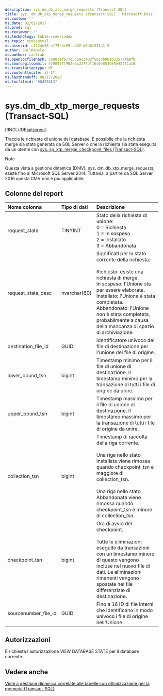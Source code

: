 ```yaml
---
description: sys.dm_db_xtp_merge_requests (Transact-SQL)
title: sys. dm_db_xtp_merge_requests (Transact-SQL) | Microsoft Docs
ms.custom: ''
ms.date: 02/01/2017
ms.prod: sql
ms.reviewer: ''
ms.technology: table-view-index
ms.topic: conceptual
ms.assetid: c1224e88-af74-4c99-ae32-d5d2c552a1f5
author: CarlRabeler
ms.author: carlrab
ms.openlocfilehash: c8a03ef677c5c5ac3402f80c0b90eb32577fa8f0
ms.sourcegitcommit: e700497f962e4c2274df16d9e651059b42ff1a10
ms.translationtype: MT
ms.contentlocale: it-IT
ms.lasthandoff: 08/17/2020
ms.locfileid: "88475013"
---
```

# <a name="sysdm_db_xtp_merge_requests-transact-sql"></a>sys.dm_db_xtp_merge_requests (Transact-SQL)

[!INCLUDE[sqlserver](../../includes/applies-to-version/sqlserver.md)]

Traccia le richieste di unione del database. È possibile che la richiesta merge sia stata generata da SQL Server o che la richiesta sia stata eseguita da un utente con [sys. sp_xtp_merge_checkpoint_files (Transact-SQL)](../../relational-databases/system-stored-procedures/sys-sp-xtp-merge-checkpoint-files-transact-sql.md).

> [!NOTE]
> Questa vista a gestione dinamica (DMV), sys. dm_db_xtp_merge_requests, esiste fino al Microsoft SQL Server 2014.
> Tuttavia, a partire da SQL Server 2016 questa DMV non è più applicabile.

## <a name="columns-in-the-report"></a>Colonne del report

| Nome colonna | Tipo di dati | Descrizione |
| :-- | :-- | :-- |
| request_state | TINYINT | Stato della richiesta di unione:<br/>0 = Richiesta<br/>1 = In sospeso<br/>2 = installato<br/>3 = Abbandonata |
| request_state_desc | nvarchar(60) | Significati per lo stato corrente della richiesta:<br/><br/>Richiesto: esiste una richiesta di merge.<br/>In sospeso: l'Unione sta per essere elaborata.<br/>Installato: l'Unione è stata completata.<br/>Abbandonato: l'Unione non è stata completata, probabilmente a causa della mancanza di spazio di archiviazione. |
| destination_file_id | GUID | Identificatore univoco del file di destinazione per l'unione dei file di origine. |
| lower_bound_tsn | bigint | Timestamp minimo per il file di unione di destinazione. Il timestamp minimo per la transazione di tutti i file di origine da unire. |
| upper_bound_tsn | bigint | Timestamp massimo per il file di unione di destinazione. Il timestamp massimo per la transazione di tutti i file di origine da unire. |
| collection_tsn | bigint | Timestamp di raccolta della riga corrente.<br/><br/>Una riga nello stato Installata viene rimossa quando checkpoint_tsn è maggiore di collection_tsn.<br/><br/>Una riga nello stato Abbandonata viene rimossa quando checkpoint_tsn è minore di collection_tsn. |
| checkpoint_tsn | bigint | Ora di avvio del checkpoint.<br/><br/>Tutte le eliminazioni eseguite da transazioni con un timestamp minore di questo vengono incluse nel nuovo file di dati. Le eliminazioni rimanenti vengono spostate nel file differenziale di destinazione. |
| sourcenumber_file_id | GUID | Fino a 16 ID di file interni che identificano in modo univoco i file di origine nell'Unione. |

## <a name="permissions"></a>Autorizzazioni

È richiesta l'autorizzazione VIEW DATABASE STATE per il database corrente.

## <a name="see-also"></a>Vedere anche

[Viste a gestione dinamica correlate alle tabelle con ottimizzazione per la memoria (Transact-SQL)](../../relational-databases/system-dynamic-management-views/memory-optimized-table-dynamic-management-views-transact-sql.md)
